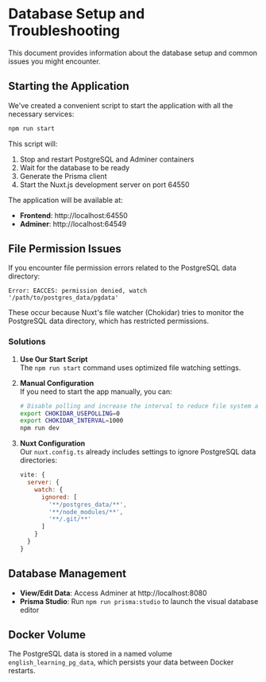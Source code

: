 # Database Setup and Troubleshooting

This document provides information about the database setup and common issues you might encounter.

## Starting the Application

We've created a convenient script to start the application with all the necessary services:

```bash
npm run start
```

This script will:
1. Stop and restart PostgreSQL and Adminer containers
2. Wait for the database to be ready
3. Generate the Prisma client
4. Start the Nuxt.js development server on port 64550

The application will be available at:
- **Frontend**: http://localhost:64550
- **Adminer**: http://localhost:64549

## File Permission Issues

If you encounter file permission errors related to the PostgreSQL data directory:

```
Error: EACCES: permission denied, watch '/path/to/postgres_data/pgdata'
```

These occur because Nuxt's file watcher (Chokidar) tries to monitor the PostgreSQL data directory, which has restricted permissions.

### Solutions

1. **Use Our Start Script**  
   The `npm run start` command uses optimized file watching settings.

2. **Manual Configuration**  
   If you need to start the app manually, you can:
   
   ```bash
   # Disable polling and increase the interval to reduce file system access
   export CHOKIDAR_USEPOLLING=0
   export CHOKIDAR_INTERVAL=1000
   npm run dev
   ```

3. **Nuxt Configuration**  
   Our `nuxt.config.ts` already includes settings to ignore PostgreSQL data directories:
   
   ```javascript
   vite: {
     server: {
       watch: {
         ignored: [
           '**/postgres_data/**',
           '**/node_modules/**',
           '**/.git/**'
         ]
       }
     }
   }
   ```

## Database Management

- **View/Edit Data**: Access Adminer at http://localhost:8080
- **Prisma Studio**: Run `npm run prisma:studio` to launch the visual database editor

## Docker Volume

The PostgreSQL data is stored in a named volume `english_learning_pg_data`, which persists your data between Docker restarts. 